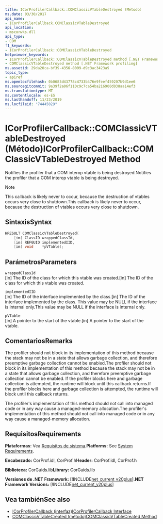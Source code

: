 ```yaml
---
title: ICorProfilerCallback::COMClassicVTableDestroyed (Método)
ms.date: 03/30/2017
api_name:
- ICorProfilerCallback.COMClassicVTableDestroyed
api_location:
- mscorwks.dll
api_type:
- COM
f1_keywords:
- ICorProfilerCallback::COMClassicVTableDestroyed
helpviewer_keywords:
- ICorProfilerCallback::COMClassicVTableDestroyed method [.NET Framework profiling]
- COMClassicVTableDestroyed method [.NET Framework profiling]
ms.assetid: 29da20ca-bf39-4356-8099-d9c3ac3423a9
topic_type:
- apiref
ms.openlocfilehash: 0b0683d43778c4733b476e9feef459207b9d1ee6
ms.sourcegitcommit: 9a39f2a06f110c9c7ca54ba216900d038aa14ef3
ms.translationtype: MT
ms.contentlocale: es-ES
ms.lasthandoff: 11/23/2019
ms.locfileid: "74445029"
---
```

# <a name="icorprofilercallbackcomclassicvtabledestroyed-method"></a><span data-ttu-id="58e75-102">ICorProfilerCallback::COMClassicVTableDestroyed (Método)</span><span class="sxs-lookup"><span data-stu-id="58e75-102">ICorProfilerCallback::COMClassicVTableDestroyed Method</span></span>
<span data-ttu-id="58e75-103">Notifies the profiler that a COM interop vtable is being destroyed.</span><span class="sxs-lookup"><span data-stu-id="58e75-103">Notifies the profiler that a COM interop vtable is being destroyed.</span></span>  
  
> [!NOTE]
> <span data-ttu-id="58e75-104">This callback is likely never to occur, because the destruction of vtables occurs very close to shutdown.</span><span class="sxs-lookup"><span data-stu-id="58e75-104">This callback is likely never to occur, because the destruction of vtables occurs very close to shutdown.</span></span>  
  
## <a name="syntax"></a><span data-ttu-id="58e75-105">Sintaxis</span><span class="sxs-lookup"><span data-stu-id="58e75-105">Syntax</span></span>  
  
```cpp  
HRESULT COMClassicVTableDestroyed(  
    [in] ClassID wrappedClassId,  
    [in] REFGUID implementedIID,  
    [in] void    *pVTable);  
```  
  
## <a name="parameters"></a><span data-ttu-id="58e75-106">Parámetros</span><span class="sxs-lookup"><span data-stu-id="58e75-106">Parameters</span></span>  
 `wrappedClassId`  
 <span data-ttu-id="58e75-107">[in] The ID of the class for which this vtable was created.</span><span class="sxs-lookup"><span data-stu-id="58e75-107">[in] The ID of the class for which this vtable was created.</span></span>  
  
 `implementedIID`  
 <span data-ttu-id="58e75-108">[in] The ID of the interface implemented by the class.</span><span class="sxs-lookup"><span data-stu-id="58e75-108">[in] The ID of the interface implemented by the class.</span></span> <span data-ttu-id="58e75-109">This value may be NULL if the interface is internal only.</span><span class="sxs-lookup"><span data-stu-id="58e75-109">This value may be NULL if the interface is internal only.</span></span>  
  
 `pVTable`  
 <span data-ttu-id="58e75-110">[in] A pointer to the start of the vtable.</span><span class="sxs-lookup"><span data-stu-id="58e75-110">[in] A pointer to the start of the vtable.</span></span>  
  
## <a name="remarks"></a><span data-ttu-id="58e75-111">Comentarios</span><span class="sxs-lookup"><span data-stu-id="58e75-111">Remarks</span></span>  
 <span data-ttu-id="58e75-112">The profiler should not block in its implementation of this method because the stack may not be in a state that allows garbage collection, and therefore preemptive garbage collection cannot be enabled.</span><span class="sxs-lookup"><span data-stu-id="58e75-112">The profiler should not block in its implementation of this method because the stack may not be in a state that allows garbage collection, and therefore preemptive garbage collection cannot be enabled.</span></span> <span data-ttu-id="58e75-113">If the profiler blocks here and garbage collection is attempted, the runtime will block until this callback returns.</span><span class="sxs-lookup"><span data-stu-id="58e75-113">If the profiler blocks here and garbage collection is attempted, the runtime will block until this callback returns.</span></span>  
  
 <span data-ttu-id="58e75-114">The profiler's implementation of this method should not call into managed code or in any way cause a managed-memory allocation.</span><span class="sxs-lookup"><span data-stu-id="58e75-114">The profiler's implementation of this method should not call into managed code or in any way cause a managed-memory allocation.</span></span>  
  
## <a name="requirements"></a><span data-ttu-id="58e75-115">Requisitos</span><span class="sxs-lookup"><span data-stu-id="58e75-115">Requirements</span></span>  
 <span data-ttu-id="58e75-116">**Plataformas:** Vea [Requisitos de sistema](../../../../docs/framework/get-started/system-requirements.md).</span><span class="sxs-lookup"><span data-stu-id="58e75-116">**Platforms:** See [System Requirements](../../../../docs/framework/get-started/system-requirements.md).</span></span>  
  
 <span data-ttu-id="58e75-117">**Encabezado:** CorProf.idl, CorProf.h</span><span class="sxs-lookup"><span data-stu-id="58e75-117">**Header:** CorProf.idl, CorProf.h</span></span>  
  
 <span data-ttu-id="58e75-118">**Biblioteca:** CorGuids.lib</span><span class="sxs-lookup"><span data-stu-id="58e75-118">**Library:** CorGuids.lib</span></span>  
  
 <span data-ttu-id="58e75-119">**Versiones de .NET Framework:** [!INCLUDE[net_current_v20plus](../../../../includes/net-current-v20plus-md.md)]</span><span class="sxs-lookup"><span data-stu-id="58e75-119">**.NET Framework Versions:** [!INCLUDE[net_current_v20plus](../../../../includes/net-current-v20plus-md.md)]</span></span>  
  
## <a name="see-also"></a><span data-ttu-id="58e75-120">Vea también</span><span class="sxs-lookup"><span data-stu-id="58e75-120">See also</span></span>

- [<span data-ttu-id="58e75-121">ICorProfilerCallback (interfaz)</span><span class="sxs-lookup"><span data-stu-id="58e75-121">ICorProfilerCallback Interface</span></span>](../../../../docs/framework/unmanaged-api/profiling/icorprofilercallback-interface.md)
- [<span data-ttu-id="58e75-122">COMClassicVTableCreated (método)</span><span class="sxs-lookup"><span data-stu-id="58e75-122">COMClassicVTableCreated Method</span></span>](../../../../docs/framework/unmanaged-api/profiling/icorprofilercallback-comclassicvtablecreated-method.md)
